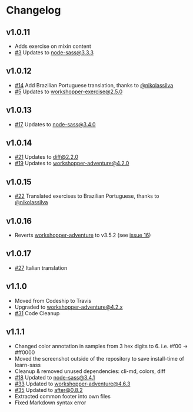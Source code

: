 # Changelog

## v1.0.11
- Adds exercise on mixin content
- [#3](https://github.com/claudiopro/learn-sass/pull/3) Updates to node-sass@3.3.3

## v1.0.12
- [#14](https://github.com/claudiopro/learn-sass/pull/14) Add Brazilian Portuguese translation, thanks to [@nikolassilva](https://github.com/nikolassilva)
- [#5](https://github.com/claudiopro/learn-sass/pull/5) Updates to workshopper-exercise@2.5.0

## v1.0.13
- [#17](https://github.com/claudiopro/learn-sass/pull/17) Updates to node-sass@3.4.0

## v1.0.14
- [#21](https://github.com/claudiopro/learn-sass/pull/21) Updates to diff@2.2.0
- [#19](https://github.com/claudiopro/learn-sass/pull/19) Updates to workshopper-adventure@4.2.0

## v1.0.15
- [#22](https://github.com/claudiopro/learn-sass/pull/22) Translated exercises to Brazilian Portuguese, thanks to [@nikolassilva](https://github.com/nikolassilva)

## v1.0.16
- Reverts [workshopper-adventure](https://github.com/workshopper/workshopper-adventure) to v3.5.2 (see [issue 16](https://github.com/workshopper/workshopper-adventure/issues/16))

## v1.0.17
- [#27](https://github.com/claudiopro/learn-sass/pull/27) Italian translation

## v1.1.0
- Moved from Codeship to Travis
- Upgraded to workshopper-adventure@4.2.x
- [#31](https://github.com/claudiopro/learn-sass/issues/31) Code Cleanup

## v1.1.1
- Changed color annotation in samples from 3 hex digits to 6. i.e. #f00 -> #ff0000
- Moved the screenshot outside of the repository to save install-time of learn-sass
- Cleanup & removed unused dependencies: cli-md, colors, diff
- [#18](https://github.com/claudiopro/learn-sass/pull/18) Updated to node-sass@3.4.1
- [#33](https://github.com/claudiopro/learn-sass/pull/33) Updated to workshopper-adventure@4.6.3
- [#35](https://github.com/claudiopro/learn-sass/pull/35) Updated to after@0.8.2
- Extracted common footer into own files
- Fixed Markdown syntax error
